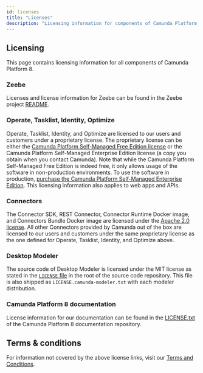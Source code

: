 ```yaml
---
id: licenses
title: "Licenses"
description: "Licensing information for components of Camunda Platform 8"
---
```


## Licensing

This page contains licensing information for all components of Camunda Platform 8.

### Zeebe

Licenses and license information for Zeebe can be found in the Zeebe project [README](https://github.com/camunda/zeebe#license).

### Operate, Tasklist, Identity, Optimize

Operate, Tasklist, Identity, and Optimize are licensed to our users and customers under a proprietary license. The proprietary license can be either the [Camunda Platform Self-Managed Free Edition license](https://legal.camunda.com/licensing-and-other-legal-terms#legal-terms-camunda-platform-c8-self-managed-free-edition-and-beta-offerings) or the Camunda Platform Self-Managed Enterprise Edition license (a copy you obtain when you contact Camunda). Note that while the Camunda Platform Self-Managed Free Edition is indeed free, it only allows usage of the software in non-production environments. To use the software in production, [purchase the Camunda Platform Self-Managed Enterprise Edition](https://camunda.com/platform/camunda-platform-enterprise-contact/). This licensing information also applies to web apps and APIs.

### Connectors

The Connector SDK, REST Connector, Connector Runtime Docker image, and Connectors Bundle Docker image are licensed under the [Apache 2.0 license](https://www.apache.org/licenses/LICENSE-2.0). All other Connectors provided by Camunda out of the box are licensed to our users and customers under the same proprietary license as the one defined for Operate, Tasklist, Identity, and Optimize above.

### Desktop Modeler

The source code of Desktop Modeler is licensed under the MIT license as stated in the [`LICENSE` file](https://github.com/camunda/camunda-modeler/blob/master/LICENSE) in the root of the source code repository. This file is also shipped as `LICENSE.camunda-modeler.txt` with each modeler distribution.

### Camunda Platform 8 documentation

License information for our documentation can be found in the [LICENSE.txt](https://github.com/camunda/camunda-docs/blob/main/LICENSE.txt) of the Camunda Platform 8 documentation repository.

## Terms & conditions

For information not covered by the above license links, visit our [Terms and Conditions](https://legal.camunda.com/licensing-and-other-legal-terms).
